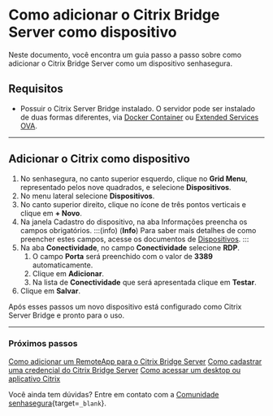 # Como adicionar o Citrix Bridge Server como dispositivo

Neste documento, você encontra um guia passo a passo sobre como adicionar o Citrix Bridge Server como um dispositivo senhasegura.

## Requisitos

* Possuir o Citrix Server Bridge instalado. O servidor pode ser instalado de duas formas diferentes, via [Docker Container](/v3-33/docs/pt/pam-session-how-to-install-citrix-bridge-server-using-docker-container) ou [Extended Services OVA](/v3-33/docs/pt/pam-session-how-to-install-citrix-bridge-server-using-senhasegura-extended-services-ova).

---
## Adicionar o Citrix como dispositivo

1. No senhasegura, no canto superior esquerdo, clique no **Grid Menu**, representado pelos nove quadrados, e selecione **Dispositivos**.
2. No menu lateral selecione **Dispositivos**.
3. No canto superior direito, clique no ícone de três pontos verticais e clique em **+ Novo**.
4. Na janela Cadastro do dispositivo, na aba Informações preencha os campos obrigatórios.
    :::(info) (**Info**)
    Para saber mais detalhes de como preencher estes campos, acesse os documentos de [Dispositivos](/v3-33/docs/pt/devices).
    :::
5. Na aba **Conectividade**, no campo **Conectividade** selecione **RDP**.
    1. O campo **Porta** será preenchido com o valor de **3389** automaticamente.
    2. Clique em **Adicionar**.
    3. Na lista de **Conectividade** que será apresentada clique em **Testar**.
6. Clique em **Salvar**.

Após esses passos um novo dispositivo está configurado como Citrix Server Bridge e pronto para o uso.

---
### Próximos passos
[Como adicionar um RemoteApp para o Citrix Bridge Server](/v3-33/docs/pt/pam-session-how-to-add-a-remoteapp-to-citrix-bridge-server)
[Como cadastrar uma credencial do Citrix Bridge Server](/v3-33/docs/pt/pam-session-how-to-add-citrix-bridge-server-credential)
[Como acessar um desktop ou aplicativo Citrix](/v3-33/docs/pt/pam-session-how-to-access-a-citrix-desktop-or-application)

Você ainda tem dúvidas? Entre em contato com a [Comunidade senhasegura](https://community.senhasegura.io/){target=`_blank`}.